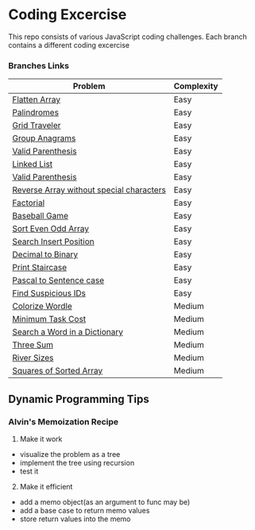 # Coding Excercise

This repo consists of various JavaScript coding challenges. Each branch contains a different coding excercise

### Branches Links

| Problem                                                                                                                               | Complexity |
| ------------------------------------------------------------------------------------------------------------------------------------- | ---------- |
| [Flatten Array](https://github.com/shoaib9121/dynamic-programming/tree/flatten-array)                                                 | Easy       |
| [Palindromes](https://github.com/shoaib9121/dynamic-programming/tree/palindromes)                                                     | Easy       |
| [Grid Traveler](https://github.com/shoaib9121/dynamic-programming/tree/grid-traveler)                                                 | Easy       |
| [Group Anagrams](https://github.com/shoaib9121/dynamic-programming/tree/group-anagrams)                                               | Easy       |
| [Valid Parenthesis](https://github.com/shoaib9121/dynamic-programming/tree/valid-parenthesis)                                         | Easy       |
| [Linked List](https://github.com/shoaib9121/dynamic-programming/tree/linked-list)                                                     | Easy       |
| [Valid Parenthesis](https://github.com/shoaib9121/dynamic-programming/tree/valid-parenthesis)                                         | Easy       |
| [Reverse Array without special characters](https://github.com/shoaib9121/dynamic-programming/tree/reverse-without-special-characters) | Easy       |
| [Factorial](https://github.com/shoaib9121/dynamic-programming/tree/factorial)                                                         | Easy       |
| [Baseball Game](https://github.com/shoaib9121/dynamic-programming/tree/baseball-game)                                                 | Easy       |
| [Sort Even Odd Array](https://github.com/shoaib9121/dynamic-programming/tree/sort-even-odd-array)                                     | Easy       |
| [Search Insert Position](https://github.com/shoaib9121/dynamic-programming/tree/search-insert-position)                               | Easy       |
| [Decimal to Binary](https://github.com/shoaib9121/dynamic-programming/tree/decimal-to-binary)                                         | Easy       |
| [Print Staircase](https://github.com/shoaib9121/dynamic-programming/tree/print-staircase)                                             | Easy       |
| [Pascal to Sentence case](https://github.com/shoaib9121/dynamic-programming/tree/pascal-to-sentence-case)                             | Easy       |
| [Find Suspicious IDs](https://github.com/shoaib9121/dynamic-programming/tree/find-suspicious-ids)                                     | Easy       |
| [Colorize Wordle](https://github.com/shoaib9121/dynamic-programming/tree/colorize-wordle)                                             | Medium     |
| [Minimum Task Cost](https://github.com/shoaib9121/dynamic-programming/tree/minimum-task-cost)                                         | Medium     |
| [Search a Word in a Dictionary](https://github.com/shoaib9121/dynamic-programming/tree/search-word-in-dictionary)                     | Medium     |
| [Three Sum](https://github.com/shoaib9121/dynamic-programming/tree/three-sum)                                                         | Medium     |
| [River Sizes](https://github.com/shoaib9121/dynamic-programming/tree/river-sizes)                                                     | Medium     |
| [Squares of Sorted Array](https://github.com/shoaib9121/dynamic-programming/tree/squares-of-sorted-array)                             | Medium     |

## Dynamic Programming Tips

### Alvin's Memoization Recipe

1. Make it work

- visualize the problem as a tree
- implement the tree using recursion
- test it

2. Make it efficient

- add a memo object(as an argument to func may be)
- add a base case to return memo values
- store return values into the memo
